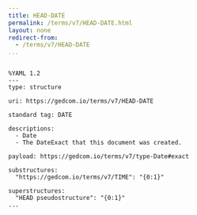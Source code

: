```yaml
---
title: HEAD-DATE
permalink: /terms/v7/HEAD-DATE.html
layout: none
redirect-from:
  - /terms/v7/HEAD-DATE
...
```


```

%YAML 1.2
---
type: structure

uri: https://gedcom.io/terms/v7/HEAD-DATE

standard tag: DATE

descriptions:
  - Date
  - The DateExact that this document was created.

payload: https://gedcom.io/terms/v7/type-Date#exact

substructures:
  "https://gedcom.io/terms/v7/TIME": "{0:1}"

superstructures:
  "HEAD pseudostructure": "{0:1}"
...

```
